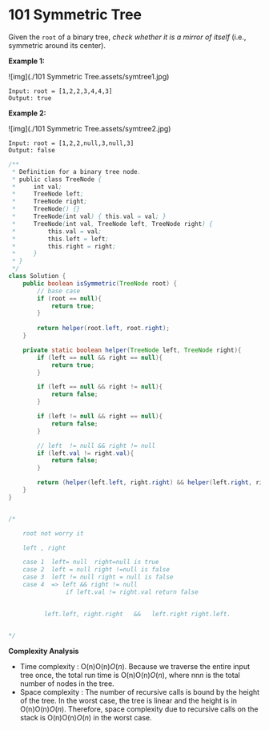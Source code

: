 # 101 Symmetric Tree

Given the `root` of a binary tree, *check whether it is a mirror of itself* (i.e., symmetric around its center).

 

**Example 1:**

![img](./101 Symmetric Tree.assets/symtree1.jpg)

```
Input: root = [1,2,2,3,4,4,3]
Output: true
```

**Example 2:**

![img](./101 Symmetric Tree.assets/symtree2.jpg)

```
Input: root = [1,2,2,null,3,null,3]
Output: false
```





```java
/**
 * Definition for a binary tree node.
 * public class TreeNode {
 *     int val;
 *     TreeNode left;
 *     TreeNode right;
 *     TreeNode() {}
 *     TreeNode(int val) { this.val = val; }
 *     TreeNode(int val, TreeNode left, TreeNode right) {
 *         this.val = val;
 *         this.left = left;
 *         this.right = right;
 *     }
 * }
 */
class Solution {
    public boolean isSymmetric(TreeNode root) {
        // base case 
        if (root == null){
            return true;
        }
        
        return helper(root.left, root.right);
    }

    private static boolean helper(TreeNode left, TreeNode right){
        if (left == null && right == null){
            return true;
        }

        if (left == null && right != null){
            return false;
        }

        if (left != null && right == null){
            return false;
        }

        // left  != null && right != null
        if (left.val != right.val){
            return false;
        }

        return (helper(left.left, right.right) && helper(left.right, right.left));
    }
}


/*

    root not worry it

    left , right 

    case 1  left= null  right=null is true
    case 2  left = null right !=null is false
    case 3  left != null right = null is false
    case 4  => left && right != null 
                if left.val != right.val return false
    

          left.left, right.right   &&   left.right right.left.
     

*/
```

**Complexity Analysis**

- Time complexity : O(n)O(n)*O*(*n*). Because we traverse the entire input tree once, the total run time is O(n)O(n)*O*(*n*), where nn*n* is the total number of nodes in the tree.
- Space complexity : The number of recursive calls is bound by the height of the tree. In the worst case, the tree is linear and the height is in O(n)O(n)*O*(*n*). Therefore, space complexity due to recursive calls on the stack is O(n)O(n)*O*(*n*) in the worst case.